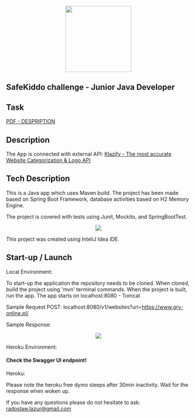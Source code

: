 <p align="center">
  <img width="180" height="180" src="https://safekiddo.com/wp-content/uploads/SafeKiddo-logo-horizontal-olivier.svg">
</p>

## SafeKiddo challenge -  Junior Java Developer</h1>

## Task

[PDF -  DESPRIPTION](https://drive.google.com/file/d/17Sr3eL_aTSGwqseqdFotql7glpn25QtB/view?usp=sharing)

## Description

The App is connected with external API: [Klazify - The most accurate Website Categorization & Logo API](https://www.klazify.com/) 

## Tech Description

This is a Java app which uses Maven build. The project has been made based on Spring Boot Framework, database activities based on H2 Memory Engine. 

The project is covered with tests using Junit, Mockito, and SpringBootTest.

<p align="center">
  <img width="" height="" src="https://zapodaj.net/images/8da3a4a79fb66.png">
</p>

This project was created using InteliJ Idea IDE.

## Start-up / Launch

Local Environment:

To start-up the application the repository needs to be cloned. When cloned, build the project using 'mvn' terminal commands.
When the project is built, run the app.
The app starts on localhost:8080 - Tomcat

Sample Request POST: localhost:8080/v1/websites?url=https://www.gry-online.pl/

Sample Response:
<p align="center">
  <img width="" height="" src="https://zapodaj.net/images/1301e52337928.png">
</p>

Heroku Environment:



#### Check the Swagger UI endpoint!

Heroku:

Please note the heroku free dymo sleeps after 30min inactivity. Wait for the response when woken up.

If you have any questions please do not hesitate to ask: radoslaw.lazur@gmail.com

